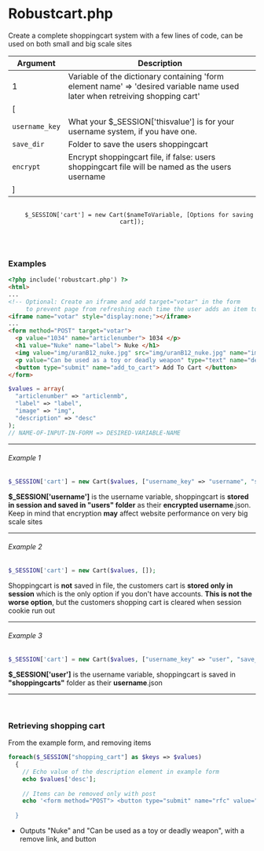 # Robustcart.php

Create a complete shoppingcart system with a few lines of code, can be used on both small and big scale sites<br>

| Argument | Description |
| --- | --- |
|  1  | Variable of the dictionary containing 'form element name' => 'desired variable name used later when retreiving shopping cart' |
|  [  |  |
| `username_key`  | What your $_SESSION['thisvalue'] is for your username system, if you have one. |
| `save_dir`  | Folder to save the users shoppingcart |
| `encrypt`  | Encrypt shoppingcart file, if false: users shoppingcart file will be named as the users username |
|  ]  |  |
<p align="center">
  <code>
    $_SESSION['cart'] = new Cart($nameToVariable, [Options for saving cart]);
  </code>
 </p>
<br>

### Examples
```html
<?php include('robustcart.php') ?>
<html>
...
<!-- Optional: Create an iframe and add target="votar" in the form
     to prevent page from refreshing each time the user adds an item to their cart -->
<iframe name="votar" style="display:none;"></iframe>
...
<form method="POST" target="votar">
  <p value="1034" name="articlenumber"> 1034 </p>
  <h1 value="Nuke" name="label"> Nuke </h1>
  <img value="img/uranB12_nuke.jpg" src="img/uranB12_nuke.jpg" name="image">
  <p value="Can be used as a toy or deadly weapon" type="text" name="description"> Can be used as a toy or deadly weapon </p>
  <button type="submit" name="add_to_cart"> Add To Cart </button>
</form>
```
```php
$values = array(
  "articlenumber" => "articlenmb", 
  "label" => "label",
  "image" => "img",
  "description" => "desc"
);
// NAME-OF-INPUT-IN-FORM => DESIRED-VARIABLE-NAME
```

___

###### Example 1
```php
$_SESSION['cart'] = new Cart($values, ["username_key" => "username", "save_dir" => "users", "encrypt" => TRUE]);
```
**$_SESSION['username']** is the username variable, shoppingcart is **stored in session and saved in "users" folder** as their **encrypted username**.json. Keep in mind that encryption **may** affect website performance on very big scale sites
___

###### Example 2
```php
$_SESSION['cart'] = new Cart($values, []);
```
Shoppingcart is **not** saved in file, the customers cart is **stored only in session** which is the only option if you don't have accounts. **This is not the worse option**, but the customers shopping cart is cleared when session cookie run out
___


###### Example 3
```php
$_SESSION['cart'] = new Cart($values, ["username_key" => "user", "save_dir" => "shoppingcarts", "encrypt" => FALSE);
```
**$_SESSION['user']** is the username variable, shoppingcart is saved in **"shoppingcarts"** folder as their **username**.json
___

<br>

### Retrieving shopping cart
From the example form, and removing items
```php
foreach($_SESSION["shopping_cart"] as $keys => $values)
  {
    // Echo value of the description element in example form
    echo $values['desc'];
 
    // Items can be removed only with post
    echo '<form method="POST"> <button type="submit" name="rfc" value="'.$values['cart_index'].'"> Remove </button> </form>;
    
  }
```
- Outputs "Nuke" and "Can be used as a toy or deadly weapon", with a remove link, and button
